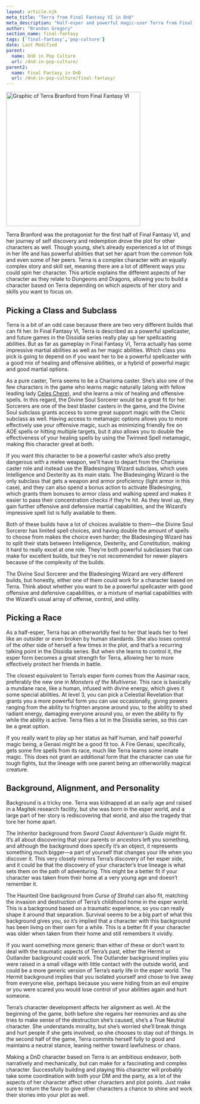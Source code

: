 ```yaml
---
layout: article.njk
meta_title: "Terra from Final Fantasy VI in DnD"
meta_description: "Half-esper and powerful magic-user Terra from Final Fantasy VI is an interesting character and a challenge to build in DnD, but these tips will get you there!"
author: "Brandon Gregory"
section_name: final-fantasy
tags: ['final-fantasy','pop-culture']
date: Last Modified
parent:
  name: DnD in Pop Culture
  url: /dnd-in-pop-culture/
parent2:
  name: Final Fantasy in DnD
  url: /dnd-in-pop-culture/final-fantasy/
---
```


<img
  src="/images/ff6-terra-360.webp"
  srcset="/images/ff6-terra-360.webp 360w,
          /images/ff6-terra-768.webp 768w"
  sizes="(min-width: 768px) 384px,180px"
  alt="Graphic of Terra Branford from Final Fantasy VI"
  class="tiny-hero"
  height="360" width="360" />

Terra Branford was the protagonist for the first half of Final Fantasy VI, and her journey of self discovery and redemption drove the plot for other characters as well. Though young, she’s already experienced a lot of things in her life and has powerful abilities that set her apart from the common folk and even some of her peers. Terra is a complex character with an equally complex story and skill set, meaning there are a lot of different ways you could spin her character. This article explains the different aspects of her character as they relate to Dungeons and Dragons, allowing you to build a character based on Terra depending on which aspects of her story and skills you want to focus on.


## Picking a Class and Subclass

Terra is a bit of an odd case because there are two very different builds that can fit her. In Final Fantasy VI, Terra is described as a powerful spellcaster, and future games in the Dissidia series really play up her spellcasting abilities. But as far as gameplay in Final Fantasy VI, Terra actually has some impressive martial abilities as well as her magic abilities. Which class you pick is going to depend on if you want her to be a powerful spellcaster with a good mix of healing and offensive abilities, or a hybrid of powerful magic and good martial options.

As a pure caster, Terra seems to be a Charisma caster. She’s also one of the few characters in the game who learns magic naturally (along with fellow leading lady [Celes Chere](/dnd-in-pop-culture/final-fantasy/ff6-celes/)), and she learns a mix of healing and offensive spells. In this regard, the Divine Soul Sorcerer would be a great fit for her. Sorcerers are one of the best blaster casters in the game, and the Divine Soul subclass grants access to  some great support magic with the Cleric subclass as well. Having access to metamagic options allows you to more effectively use your offensive magic, such as minimizing friendly fire on AOE spells or hitting multiple targets, but it also allows you to double the effectiveness of your healing spells by using the Twinned Spell metamagic, making this character great at both.

If you want this character to be a powerful caster who’s also pretty dangerous with a melee weapon, we’ll have to depart from the Charisma caster role and instead use the Bladesinging Wizard subclass, which uses Intelligence and Dexterity as its main stats. The Bladesinging Wizard is the only subclass that gets a weapon and armor proficiency (light armor in this case), and they can also spend a bonus action to activate Bladesinging, which grants them bonuses to armor class and walking speed and makes it easier to pass their concentration checks if they’re hit. As they level up, they gain further offensive and defensive martial capabilities, and the Wizard’s impressive spell list is fully available to them.

Both of these builds have a lot of choices available to them—the Divine Soul Sorcerer has limited spell choices, and having double the amount of spells to choose from makes the choice even harder; the Bladesinging Wizard has to split their stats between Intelligence, Dexterity, and Constitution, making it hard to really excel at one role. They’re both powerful subclasses that can make for excellent builds, but they’re not recommended for newer players because of the complexity of the builds.

The Divine Soul Sorcerer and the Bladesinging Wizard are very different builds, but honestly, either one of them could work for a character based on Terra. Think about whether you want to be a powerful spellcaster with good offensive and defensive capabilities, or a mixture of martial capabilities with the Wizard’s usual array of offense, control, and utility.


## Picking a Race

As a half-esper, Terra has an otherworldly feel to her that leads her to feel like an outsider or even broken by human standards. She also loses control of the other side of herself a few times in the plot, and that’s a recurring talking point in the Dissidia series. But when she learns to control it, the esper form becomes a great strength for Terra, allowing her to more effectively protect her friends in battle.

The closest equivalent to Terra’s esper form comes from the Aasimar race, preferably the new one in _Monsters of the Multiverse_. This race is basically a mundane race, like a human, infused with divine energy, which gives it some special abilities. At level 3, you can pick a Celestial Revelation that grants you a more powerful form you can use occasionally, giving powers ranging from the ability to frighten anyone around you, to the ability to shed radiant energy, damaging everyone around you, or even the ability to fly while the ability is active. Terra flies a lot in the Dissidia series, so this can be a great option.

If you really want to play up her status as half human, and half powerful magic being, a Genasi might be a good fit too. A Fire Genasi, specifically, gets some fire spells from its race, much like Terra learns some innate magic. This does not grant an additional form that the character can use for tough fights, but the lineage with one parent being an otherworldly magical creature.


## Background, Alignment, and Personality

Background is a tricky one. Terra was kidnapped at an early age and raised in a Magitek research facility, but she was born in the esper world, and a large part of her story is rediscovering that world, and also the tragedy that tore her home apart.

The Inheritor background from _Sword Coast Adventurer’s Guide_ might fit. It’s all about discovering that your parents or ancestors left you something, and although the background does specify it’s an object, it represents something much bigger—a part of yourself that changes your life when you discover it. This very closely mirrors Terra’s discovery of her esper side, and it could be that the discovery of your character’s true lineage is what sets them on the path of adventuring. This might be a better fit if your character was taken from their home at a very young age and doesn’t remember it.

The Haunted One background from _Curse of Strahd_ can also fit, matching the invasion and destruction of Terra’s childhood home in the esper world. This is a background based on a traumatic experience, so you can really shape it around that separation. Survival seems to be a big part of what this background gives you, so it’s implied that a character with this background has been living on their own for a while. This is a better fit if your character was older when taken from their home and still remembers it vividly.

If you want something more generic than either of these or don’t want to deal with the traumatic aspects of Terra’s past, either the Hermit or Outlander background could work. The Outlander background implies you were raised in a small village with little contact with the outside world, and could be a more generic version of Terra’s early life in the esper world. The Hermit background implies that you isolated yourself and chose to live away from everyone else, perhaps because you were hiding from an evil empire or you were scared you would lose control of your abilities again and hurt someone.

Terra’s character development affects her alignment as well. At the beginning of the game, both before she regains her memories and as she tries to make sense of the destruction she’s caused, she’s a True Neutral character. She understands morality, but she’s worried she’ll break things and hurt people if she gets involved, so she chooses to stay out of things. In the second half of the game, Terra commits herself fully to good and maintains a neutral stance, leaning neither toward lawfulness or chaos.

Making a DnD character based on Terra is an ambitious endeavor, both narratively and mechanically, but can make for a fascinating and complex character. Successfully building and playing this character will probably take some coordination with both your DM and the party, as a lot of the aspects of her character affect other characters and plot points. Just make sure to return the favor to give other characters a chance to shine and work their stories into your plot as well.
